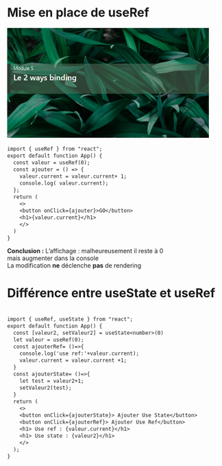 # Mise en place de useRef
![module-5](../img/05/module-5.png)

```tsx
import { useRef } from "react";
export default function App() {
  const valeur = useRef(0);
  const ajouter = () => {
    valeur.current = valeur.current+ 1;
    console.log( valeur.current);
  };
  return (
    <>
    <button onClick={ajouter}>GO</button>
    <h1>{valeur.current}</h1>
    </>
  )
}
```
**Conclusion :**
L’affichage :
malheureusement il reste à 0  
mais augmenter dans la console  
La modification **ne** déclenche **pas** de rendering



# Différence entre useState et useRef

```tsx

import { useRef, useState } from "react";
export default function App() {
  const [valeur2, setValeur2] = useState<number>(0)
  let valeur = useRef(0);
  const ajouterRef= ()=>{
    console.log('use ref:'+valeur.current);
    valeur.current = valeur.current +1;
  }
  const ajouterState= ()=>{
    let test = valeur2+1;
    setValeur2(test);
  }
  return (
    <>
    <button onClick={ajouterState}> Ajouter Use State</button>
    <button onClick={ajouterRef}> Ajouter Use Ref</button>
    <h1> Use ref : {valeur.current}</h1>
    <h1> Use state : {valeur2}</h1>
    </>
  );
}



```
